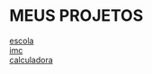 
<html lang="pt-BR">
<head>
    <meta charset="UTF-8">
    <meta http-equiv="X-UA-Compatible" content="IE=edge">
    <meta name="viewport" content="width=device-width, initial-scale=1.0">
</head>
<body>
    <h1>MEUS PROJETOS</h1>
    <a href="https://lemorryjoy.github.io/musica/escola" target="_blank">escola</a>
    <br>
    <a href="https://lemorryjoy.github.io/imc/imc" target="_blank">imc</a>
    <br>
    <a href="https://lemorryjoy.github.io/calculadora/calculadora" target="_blank">calculadora</a>
</body>
</html>
